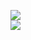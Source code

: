 [![](https://img.shields.io/badge/Made%20With-Github%20Spray-lightgrey.svg?style=for-the-badge&logo=github)](https://github.com/Annihil/github-spray#1267)  
[![](https://i.imgur.com/2DrTn0Z.gif)](https://github.com/Annihil/github-spray)